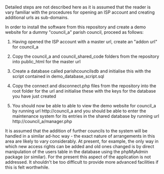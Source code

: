 Detailed steps are not described here as it is assumed that the reader is vary familiar with the procedures for opening an ISP account and creating additional urls as sub-domains.

In order to install the software from this repository and create a demo website for a dummy "council_a" parish council, proceed as follows:

1. Having opened the ISP account with a master url, create an "addon url" for council_a

2. Copy the council_a and council_shared_code folders from the repository into public_html for the master url

3. Create a database called parishcouncilsdb and initialise this with the script contained in demo_database_script.sql

4. Copy the connect and disconnect.php files from the repository into the root folder for the url and initialise these with the keys for the database you have just created

5. You should now be able to able to view the demo website for council_a by running url http://council_a and you should be able to enter the maintenance system for its entries in the shared database by running url http://council_a/manager.php

It is assumed that the addition of further councils to the system will be handled in a similar ad-hoc way - the exact nature of arrangements in this area are likely to vary considerably. At present, for example, the only way in which new access rights can be added and old ones changed is by direct manipulation of the users table in the database using the phpMyAdmin package (or similar). For the present this aspect of the application is not addressed. It shouldn't be too difficult to provide more advanced facilities if this is felt worthwhile.
